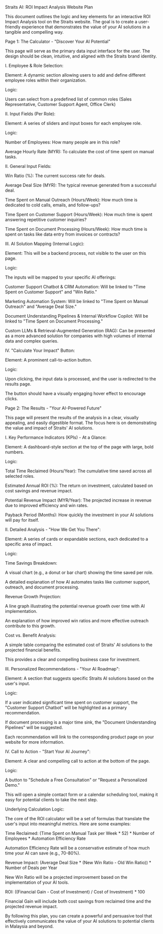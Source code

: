 Straits AI: ROI Impact Analysis Website Plan

This document outlines the logic and key elements for an interactive ROI Impact Analysis tool on the Straits website. The goal is to create a user-friendly experience that demonstrates the value of your AI solutions in a tangible and compelling way.

Page 1: The Calculator - "Discover Your AI Potential"

This page will serve as the primary data input interface for the user. The design should be clean, intuitive, and aligned with the Straits brand identity.

I. Employee & Role Selection:

Element: A dynamic section allowing users to add and define different employee roles within their organization.

Logic:

Users can select from a predefined list of common roles (Sales Representative, Customer Support Agent, Office Clerk) 

II. Input Fields (Per Role):

Element: A series of sliders and input boxes for each employee role.

Logic:

Number of Employees: How many people are in this role?

Average Hourly Rate (MYR): To calculate the cost of time spent on manual tasks.

II. General Input Fields:

Win Ratio (%): The current success rate for deals.

Average Deal Size (MYR): The typical revenue generated from a successful deal.

Time Spent on Manual Outreach (Hours/Week): How much time is dedicated to cold calls, emails, and follow-ups?

Time Spent on Customer Support (Hours/Week): How much time is spent answering repetitive customer inquiries?

Time Spent on Document Processing (Hours/Week): How much time is spent on tasks like data entry from invoices or contracts?

III. AI Solution Mapping (Internal Logic):

Element: This will be a backend process, not visible to the user on this page.

Logic:

The inputs will be mapped to your specific AI offerings:

Customer Support Chatbot & CRM Automation: Will be linked to "Time Spent on Customer Support" and "Win Ratio."

Marketing Automation System: Will be linked to "Time Spent on Manual Outreach" and "Average Deal Size."

Document Understanding Pipelines & Internal Workflow Copilot: Will be linked to "Time Spent on Document Processing."

Custom LLMs & Retrieval-Augmented Generation (RAG): Can be presented as a more advanced solution for companies with high volumes of internal data and complex queries.

IV. "Calculate Your Impact" Button:

Element: A prominent call-to-action button.

Logic:

Upon clicking, the input data is processed, and the user is redirected to the results page.

The button should have a visually engaging hover effect to encourage clicks.

Page 2: The Results - "Your AI-Powered Future"

This page will present the results of the analysis in a clear, visually appealing, and easily digestible format. The focus here is on demonstrating the value and impact of Straits' AI solutions.

I. Key Performance Indicators (KPIs) - At a Glance:

Element: A dashboard-style section at the top of the page with large, bold numbers.

Logic:

Total Time Reclaimed (Hours/Year): The cumulative time saved across all selected roles.

Estimated Annual ROI (%): The return on investment, calculated based on cost savings and revenue impact.

Potential Revenue Impact (MYR/Year): The projected increase in revenue due to improved efficiency and win rates.

Payback Period (Months): How quickly the investment in your AI solutions will pay for itself.

II. Detailed Analysis - "How We Get You There":

Element: A series of cards or expandable sections, each dedicated to a specific area of impact.

Logic:

Time Savings Breakdown:

A visual chart (e.g., a donut or bar chart) showing the time saved per role.

A detailed explanation of how AI automates tasks like customer support, outreach, and document processing.

Revenue Growth Projection:

A line graph illustrating the potential revenue growth over time with AI implementation.

An explanation of how improved win ratios and more effective outreach contribute to this growth.

Cost vs. Benefit Analysis:

A simple table comparing the estimated cost of Straits' AI solutions to the projected financial benefits.

This provides a clear and compelling business case for investment.

III. Personalized Recommendations - "Your AI Roadmap":

Element: A section that suggests specific Straits AI solutions based on the user's input.

Logic:

If a user indicated significant time spent on customer support, the "Customer Support Chatbot" will be highlighted as a primary recommendation.

If document processing is a major time sink, the "Document Understanding Pipelines" will be suggested.

Each recommendation will link to the corresponding product page on your website for more information.

IV. Call to Action - "Start Your AI Journey":

Element: A clear and compelling call to action at the bottom of the page.

Logic:

A button to "Schedule a Free Consultation" or "Request a Personalized Demo."

This will open a simple contact form or a calendar scheduling tool, making it easy for potential clients to take the next step.

Underlying Calculation Logic:

The core of the ROI calculator will be a set of formulas that translate the user's input into meaningful metrics. Here are some examples:

Time Reclaimed: (Time Spent on Manual Task per Week * 52) * Number of Employees * Automation Efficiency Rate

Automation Efficiency Rate will be a conservative estimate of how much time your AI can save (e.g., 70-80%).

Revenue Impact: (Average Deal Size * (New Win Ratio - Old Win Ratio)) * Number of Deals per Year

New Win Ratio will be a projected improvement based on the implementation of your AI tools.

ROI: ((Financial Gain - Cost of Investment) / Cost of Investment) * 100

Financial Gain will include both cost savings from reclaimed time and the projected revenue impact.

By following this plan, you can create a powerful and persuasive tool that effectively communicates the value of your AI solutions to potential clients in Malaysia and beyond.

